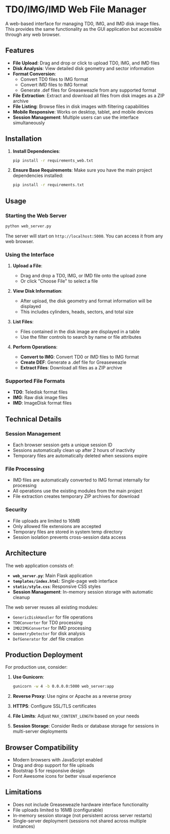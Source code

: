 # TD0/IMG/IMD Web File Manager

A web-based interface for managing TD0, IMG, and IMD disk image files. This provides the same functionality as the GUI application but accessible through any web browser.

## Features

- **File Upload**: Drag and drop or click to upload TD0, IMG, and IMD files
- **Disk Analysis**: View detailed disk geometry and sector information
- **Format Conversion**: 
  - Convert TD0 files to IMG format
  - Convert IMD files to IMG format
  - Generate .def files for Greaseweazle from any supported format
- **File Extraction**: Extract and download all files from disk images as a ZIP archive
- **File Listing**: Browse files in disk images with filtering capabilities
- **Mobile Responsive**: Works on desktop, tablet, and mobile devices
- **Session Management**: Multiple users can use the interface simultaneously

## Installation

1. **Install Dependencies**:
   ```bash
   pip install -r requirements_web.txt
   ```

2. **Ensure Base Requirements**: Make sure you have the main project dependencies installed:
   ```bash
   pip install -r requirements.txt
   ```

## Usage

### Starting the Web Server

```bash
python web_server.py
```

The server will start on `http://localhost:5000`. You can access it from any web browser.

### Using the Interface

1. **Upload a File**: 
   - Drag and drop a TD0, IMG, or IMD file onto the upload zone
   - Or click "Choose File" to select a file

2. **View Disk Information**: 
   - After upload, the disk geometry and format information will be displayed
   - This includes cylinders, heads, sectors, and total size

3. **List Files**: 
   - Files contained in the disk image are displayed in a table
   - Use the filter controls to search by name or file attributes

4. **Perform Operations**:
   - **Convert to IMG**: Convert TD0 or IMD files to IMG format
   - **Create DEF**: Generate a .def file for Greaseweazle
   - **Extract Files**: Download all files as a ZIP archive

### Supported File Formats

- **TD0**: Teledisk format files
- **IMG**: Raw disk image files  
- **IMD**: ImageDisk format files

## Technical Details

### Session Management

- Each browser session gets a unique session ID
- Sessions automatically clean up after 2 hours of inactivity
- Temporary files are automatically deleted when sessions expire

### File Processing

- IMD files are automatically converted to IMG format internally for processing
- All operations use the existing modules from the main project
- File extraction creates temporary ZIP archives for download

### Security

- File uploads are limited to 16MB
- Only allowed file extensions are accepted
- Temporary files are stored in system temp directory
- Session isolation prevents cross-session data access

## Architecture

The web application consists of:

- **`web_server.py`**: Main Flask application
- **`templates/index.html`**: Single-page web interface
- **`static/style.css`**: Responsive CSS styles
- **Session Management**: In-memory session storage with automatic cleanup

The web server reuses all existing modules:
- `GenericDiskHandler` for file operations
- `TD0Converter` for TD0 processing
- `IMD2IMGConverter` for IMD processing
- `GeometryDetector` for disk analysis
- `DefGenerator` for .def file creation

## Production Deployment

For production use, consider:

1. **Use Gunicorn**:
   ```bash
   gunicorn -w 4 -b 0.0.0.0:5000 web_server:app
   ```

2. **Reverse Proxy**: Use nginx or Apache as a reverse proxy

3. **HTTPS**: Configure SSL/TLS certificates

4. **File Limits**: Adjust `MAX_CONTENT_LENGTH` based on your needs

5. **Session Storage**: Consider Redis or database storage for sessions in multi-server deployments

## Browser Compatibility

- Modern browsers with JavaScript enabled
- Drag and drop support for file uploads
- Bootstrap 5 for responsive design
- Font Awesome icons for better visual experience

## Limitations

- Does not include Greaseweazle hardware interface functionality
- File uploads limited to 16MB (configurable)
- In-memory session storage (not persistent across server restarts)
- Single-server deployment (sessions not shared across multiple instances)
